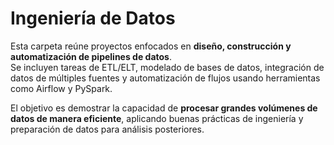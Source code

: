 # Ingeniería de Datos

Esta carpeta reúne proyectos enfocados en **diseño, construcción y automatización de pipelines de datos**.  
Se incluyen tareas de ETL/ELT, modelado de bases de datos, integración de datos de múltiples fuentes y automatización de flujos usando herramientas como Airflow y PySpark.  

El objetivo es demostrar la capacidad de **procesar grandes volúmenes de datos de manera eficiente**, aplicando buenas prácticas de ingeniería y preparación de datos para análisis posteriores.
